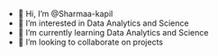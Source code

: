 - 👋 Hi, I’m @Sharmaa-kapil
- 👀 I’m interested in Data Analytics and Science
- 🌱 I’m currently learning Data Analytics and Science
- 💞️ I’m looking to collaborate on projects


<!---
Sharmaa-kapil/Sharmaa-kapil is a ✨ special ✨ repository because its `README.md` (this file) appears on your GitHub profile.
You can click the Preview link to take a look at your changes.
--->
